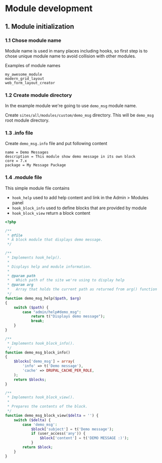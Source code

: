 # Module development

## 1. Module initialization

### 1.1 Chose module name

Module name is used in many places including hooks, so first step is to chose unique module name to avoid collision with other modules.

Examples of module names

```info
my_awesome_module
modern_grid_layout
web_form_layout_creator
```

### 1.2 Create module directory

In the example module we're going to use `demo_msg` module name.

Create `sites/all/modules/custom/demo_msg` directory. This will be `demo_msg` root module directory.

### 1.3 .info file

Create `demo_msg.info` file and put following content

```info
name = Demo Messages
description = This module show demo message in its own block
core = 7.x
package = My Message Package
```

### 1.4 .module file

This simple module file contains

* `hook_help` used to add help content and link in the Admin > Modules panel
* `hook_block_info` used to define blocks that are provided by module
* `hook_block_view` return a block content

```php
<?php

/**
 * @file
 * A block module that displays demo message.
 */

/**
 * Implements hook_help().
 *
 * Displays help and module information.
 *
 * @param path
 *   Which path of the site we're using to display help
 * @param arg
 *   Array that holds the current path as returned from arg() function
 */
function demo_msg_help($path, $arg)
{
    switch ($path) {
        case "admin/help#demo_msg":
            return t("Displays demo message");
            break;
    }
}

/**
 * Implements hook_block_info().
 */
function demo_msg_block_info()
{
    $blocks['demo_msg'] = array(
        'info' => t('Demo message'),
        'cache' => DRUPAL_CACHE_PER_ROLE,
    );
    return $blocks;
}

/**
 * Implements hook_block_view().
 *
 * Prepares the contents of the block.
 */
function demo_msg_block_view($delta = '') {
    switch ($delta) {
        case 'demo_msg':
            $block['subject'] = t('Demo message');
            if (user_access('any')) {
                $block['content'] = t('DEMO MESSAGE :)');
            }
        return $block;
    }
}
```